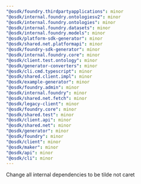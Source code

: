 ```yaml
---
"@osdk/foundry.thirdpartyapplications": minor
"@osdk/internal.foundry.ontologiesv2": minor
"@osdk/internal.foundry.ontologies": minor
"@osdk/internal.foundry.datasets": minor
"@osdk/internal.foundry.models": minor
"@osdk/platform-sdk-generator": minor
"@osdk/shared.net.platformapi": minor
"@osdk/foundry-sdk-generator": minor
"@osdk/internal.foundry.core": minor
"@osdk/client.test.ontology": minor
"@osdk/generator-converters": minor
"@osdk/cli.cmd.typescript": minor
"@osdk/shared.client.impl": minor
"@osdk/example-generator": minor
"@osdk/foundry.admin": minor
"@osdk/internal.foundry": minor
"@osdk/shared.net.fetch": minor
"@osdk/legacy-client": minor
"@osdk/foundry.core": minor
"@osdk/shared.test": minor
"@osdk/client.api": minor
"@osdk/shared.net": minor
"@osdk/generator": minor
"@osdk/foundry": minor
"@osdk/client": minor
"@osdk/maker": minor
"@osdk/api": minor
"@osdk/cli": minor
---
```


Change all internal dependencies to be tilde not caret
